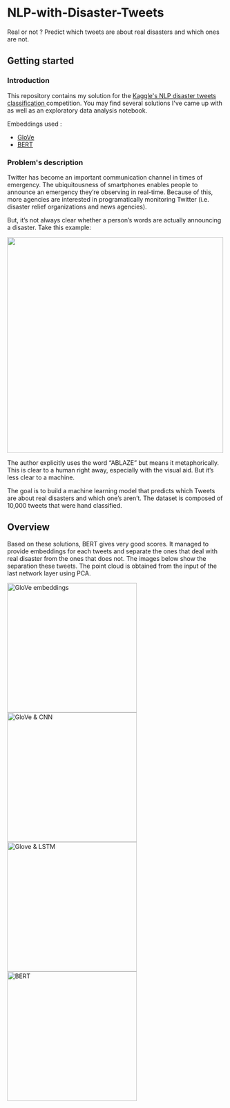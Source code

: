 # NLP-with-Disaster-Tweets

Real or not ? Predict which tweets are about real disasters and which ones are not.

## Getting started

### Introduction

This repository contains my solution for the <a href='https://www.kaggle.com/c/nlp-getting-started'>Kaggle's NLP disaster tweets classification </a> competition.
You may find several solutions I've came up with as well as an exploratory data analysis notebook.

Embeddings used :
* <a href='https://nlp.stanford.edu/projects/glove/'>GloVe</a>
* <a href='https://arxiv.org/pdf/1810.04805.pdf'>BERT</a>

### Problem's description

Twitter has become an important communication channel in times of emergency.
The ubiquitousness of smartphones enables people to announce an emergency they’re observing in real-time. Because of this, more agencies are interested in programatically monitoring Twitter (i.e. disaster relief organizations and news agencies).

But, it’s not always clear whether a person’s words are actually announcing a disaster.
Take this example:

<img src='https://storage.googleapis.com/kaggle-media/competitions/tweet_screenshot.png' height=500>

The author explicitly uses the word “ABLAZE” but means it metaphorically. This is clear to a human right away, especially with the visual aid. But it’s less clear to a machine.

The goal is to build a machine learning model that predicts which Tweets are about real disasters and which one’s aren’t. 
The dataset is composed of 10,000 tweets that were hand classified.


## Overview

Based on these solutions, BERT gives very good scores. It managed to provide embeddings for each tweets and separate the ones that deal with real disaster from the ones that does not.
The images below show the separation these tweets. The point cloud is obtained from the input of the last network layer using PCA.


<img src='https://storage.googleapis.com/kaggle-media/competitions/tweet_screenshot.png' height=300, title='GloVe embeddings'>
<img src='https://storage.googleapis.com/kaggle-media/competitions/tweet_screenshot.png' height=300, title='GloVe & CNN'>
<img src='https://storage.googleapis.com/kaggle-media/competitions/tweet_screenshot.png' height=300, title='Glove & LSTM'>
<img src='https://storage.googleapis.com/kaggle-media/competitions/tweet_screenshot.png' height=300, title='BERT'>

